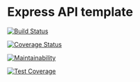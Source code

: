# Express API template
[![Build Status](https://travis-ci.com/allthingsdev/express-api.svg?branch=master)](https://travis-ci.com/allthingsdev/express-api)

[![Coverage Status](https://coveralls.io/repos/github/allthingsdev/express-api/badge.svg?branch=04-first-test)](https://coveralls.io/github/allthingsdev/express-api?branch=04-first-test)

[![Maintainability](https://api.codeclimate.com/v1/badges/201610a49fb769331aae/maintainability)](https://codeclimate.com/github/allthingsdev/express-api/maintainability)

[![Test Coverage](https://api.codeclimate.com/v1/badges/201610a49fb769331aae/test_coverage)](https://codeclimate.com/github/allthingsdev/express-api/test_coverage)